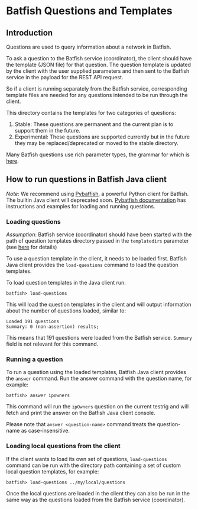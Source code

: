 # Batfish Questions and Templates

## Introduction

Questions are used to query information about a network in Batfish.

To ask a question to the Batfish service (coordinator), the client should have the template (JSON file) for that question. The question template is updated by the client with the user supplied parameters and then sent to the Batfish service in the payload for the REST API request.

So if a client is running separately from the Batfish service, corresponding template files are needed for any questions intended to be run through the client.

This directory contains the templates for two categories of questions:
1. Stable: These questions are permanent and the current plan is to support them in the future.
2. Experimental: These questions are supported currently but in the future they may be replaced/deprecated or moved to the stable directory.

Many Batfish questions use rich parameter types, the grammar for which is [here](Parameters.md). 

## How to run questions in Batfish Java client

*Note*: We recommend using [Pybatfish](https://github.com/batfish/pybatfish/), a powerful Python client for Batfish. The builtin Java client will deprecated soon. [Pybatfish documentation](https://pybatfish.readthedocs.io/en/latest/) has instructions and examples for loading and running questions. 

### Loading questions

*Assumption*: Batfish service (coordinator) should have been started with the path of question templates directory passed in the `templatedirs` parameter (see [here](https://github.com/batfish/batfish/wiki/Building-and-running-Batfish-service#installation-steps) for details)

To use a question template in the client, it needs to be loaded first. Batfish Java client provides the `load-questions` command to load the question templates.

To load question templates in the Java client run:
```
batfish> load-questions
```

This will load the question templates in the client and will output information about the number of questions loaded, similar to:
```
Loaded 191 questions
Summary: 0 (non-assertion) results;
```
This means that 191 questions were loaded from the Batfish service. `Summary` field is not relevant for this command.
### Running a question

To run a question using the loaded templates, Batfish Java client provides the `answer` command. Run the answer command with the question name, for example:
```
batfish> answer ipowners
```

This command will run the `ipOwners` question on the current testrig and will fetch and print the answer on the Batfish Java client console. 

Please note that `answer <question-name>` command treats the question-name as case-insensitive.

### Loading local questions from the client

If the client wants to load its own set of questions, `load-questions` command can be run with the directory path containing a set of custom local question templates, for example:
```
batfish> load-questions ../my/local/questions
```
Once the local questions are loaded in the client they can also be run in the same way as the questions loaded from the Batfish service (coordinator).
